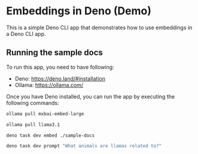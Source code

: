 # Embeddings in Deno (Demo)

This is a simple Deno CLI app that demonstrates how to use embeddings in a Deno CLI app.

## Running the sample docs

To run this app, you need to have following:

- Deno: <https://deno.land/#installation>
- Ollama: <https://ollama.com/>

Once you have Deno installed, you can run the app by executing the following commands:

```sh
ollama pull mxbai-embed-large
```

```sh
ollama pull llama3.1
```

```sh
deno task dev embed ./sample-docs
```

```sh
deno task dev prompt "What animals are llamas related to?"
```
